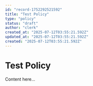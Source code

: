 ```yaml
---
id: "record-1752292521592"
title: "Test Policy"
type: "policy"
status: "draft"
author: "clerk"
created_at: "2025-07-12T03:55:21.592Z"
updated_at: "2025-07-12T03:55:21.592Z"
created: "2025-07-12T03:55:21.592Z"
---
```


# Test Policy

Content here...
